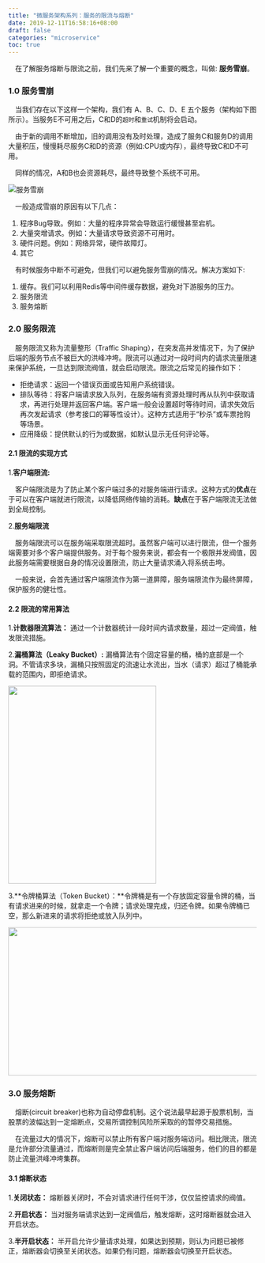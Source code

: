 ```yaml
---
title: "微服务架构系列：服务的限流与熔断"
date: 2019-12-11T16:58:16+08:00
draft: false
categories: "microservice"
toc: true
---
```

&emsp;在了解服务熔断与限流之前，我们先来了解一个重要的概念，叫做: **服务雪崩**。

### 1.0 服务雪崩
&emsp;当我们存在以下这样一个架构，我们有 A、B、C、D、E 五个服务（架构如下图所示）。当服务E不可用之后，C和D的`超时`和`重试`机制将会启动。

&emsp;由于新的调用不断增加，旧的调用没有及时处理，造成了服务C和服务D的调用大量积压，慢慢耗尽服务C和D的资源（例如:CPU或内存），最终导致C和D不可用。

&emsp;同样的情况，A和B也会资源耗尽，最终导致整个系统不可用。

![服务雪崩](../images/microservice/服务雪崩.jpg)

&emsp;一般造成雪崩的原因有以下几点：

1. 程序Bug导致。例如：大量的程序异常会导致运行缓慢甚至宕机。
2. 大量突增请求。例如：大量请求导致资源不可用时。
3. 硬件问题。例如：网络异常，硬件故障灯。
4. 其它

&emsp;有时候服务中断不可避免，但我们可以避免服务雪崩的情况。解决方案如下:

1. 缓存。我们可以利用Redis等中间件缓存数据，避免对下游服务的压力。
2. 服务限流
3. 服务熔断

### 2.0 服务限流

&emsp;服务限流又称为流量整形（Traffic Shaping），在突发高并发情况下，为了保护后端的服务节点不被巨大的洪峰冲垮。限流可以通过对一段时间内的请求流量限速来保护系统，一旦达到限流阀值，就会启动限流。限流之后常见的操作如下：

- 拒绝请求：返回一个错误页面或告知用户系统错误。
- 排队等待：将客户端请求放入队列，在服务端有资源处理时再从队列中获取请求，再进行处理并返回客户端。客户端一般会设置超时等待时间，请求失效后再次发起请求（参考接口的幂等性设计）。这种方式适用于“秒杀”或车票抢购等场景。
- 应用降级：提供默认的行为或数据，如默认显示无任何评论等。

#### 2.1 限流的实现方式

1.**客户端限流:** 

&emsp;客户端限流是为了防止某个客户端过多的对服务端进行请求。这种方式的**优点**在于可以在客户端就进行限流，以降低网络传输的消耗。**缺点**在于客户端限流无法做到全局控制。

2.**服务端限流**

&emsp;服务端限流可以在服务端采取限流超时。虽然客户端可以进行限流，但一个服务端需要对多个客户端提供服务。对于每个服务来说，都会有一个极限并发阀值，因此服务端需要根据自身的情况设置限流，防止大量请求涌入将系统击垮。

&emsp;一般来说，会首先通过客户端限流作为第一道屏障，服务端限流作为最终屏障，保护服务的健壮性。

#### 2.2 限流的常用算法

1.**计数器限流算法：** 通过一个计数器统计一段时间内请求数量，超过一定阀值，触发限流措施。

2.**漏桶算法（Leaky Bucket）:** 漏桶算法有个固定容量的桶，桶的底部是一个洞。不管请求多块，漏桶只按照固定的流速让水流出，当水（请求）超过了桶能承载的范围内，即拒绝请求。

<img src="../images/microservice/漏桶算法.jpg" width = "300" height = "400"/> 

3.**令牌桶算法（Token Bucket）：**令牌桶是有一个存放固定容量令牌的桶，当有请求进来的时候，就拿走一个令牌；请求处理完成，归还令牌。如果令牌桶已空，那么新进来的请求将拒绝或放入队列中。

<img src="../images/microservice/令牌桶算法.png" width = "600" height = "300"/> 

### 3.0 服务熔断
&emsp;熔断(circuit breaker)也称为自动停盘机制。这个说法最早起源于股票机制，当股票的波幅达到一定熔断点，交易所谓控制风险所采取的的暂停交易措施。

&emsp;在流量过大的情况下，熔断可以禁止所有客户端对服务端访问。相比限流，限流是允许部分流量通过，而熔断则是完全禁止客户端访问后端服务，他们的目的都是防止流量洪峰冲垮集群。

#### 3.1 熔断状态

1.**关闭状态：** 熔断器关闭时，不会对请求进行任何干涉，仅仅监控请求的阀值。

2.**开启状态：** 当对服务端请求达到一定阀值后，触发熔断，这时熔断器就会进入开启状态。

3.**半开启状态：** 半开启允许少量请求处理，如果达到预期，则认为问题已被修正，熔断器会切换至关闭状态。如果仍有问题，熔断器会切换至开启状态。
